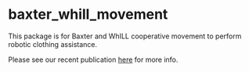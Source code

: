# baxter_whill_movement

This package is for Baxter and WhILL cooperative movement to perform robotic clothing assistance.

Please see our recent publication [here](https://github.com/ravijo/HSI2020) for more info.
